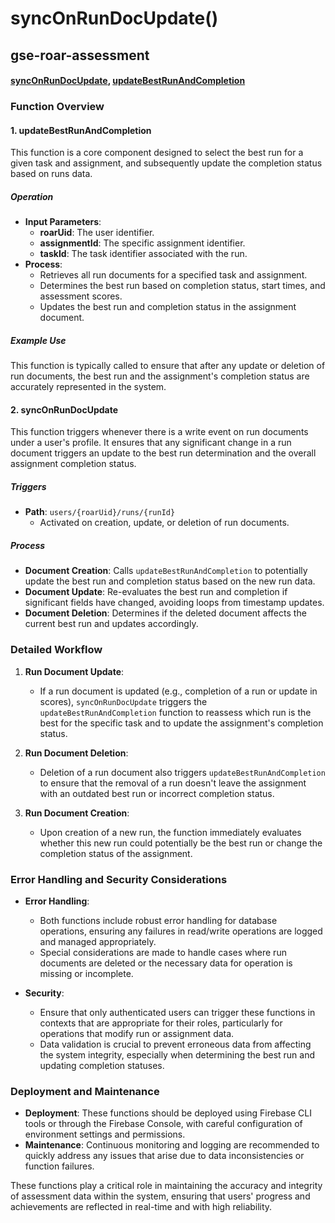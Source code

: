 # syncOnRunDocUpdate()

## gse-roar-assessment

#### [syncOnRunDocUpdate](https://github.com/yeatmanlab/roar-firebase-functions/blob/e784650492722d24069aa9b0704d1873ea5dafee/gse-roar-assessment/functions/src/index.ts#L67), [updateBestRunAndCompletion](https://github.com/yeatmanlab/roar-firebase-functions/blob/e784650492722d24069aa9b0704d1873ea5dafee/gse-roar-assessment/functions/src/run-update/update-best-run-and-completion.ts#L15)

### Function Overview

#### 1. **updateBestRunAndCompletion**
This function is a core component designed to select the best run for a given task and assignment, and subsequently update the completion status based on runs data.

##### Operation
- **Input Parameters**:
  - **roarUid**: The user identifier.
  - **assignmentId**: The specific assignment identifier.
  - **taskId**: The task identifier associated with the run.
- **Process**:
  - Retrieves all run documents for a specified task and assignment.
  - Determines the best run based on completion status, start times, and assessment scores.
  - Updates the best run and completion status in the assignment document.

##### Example Use
This function is typically called to ensure that after any update or deletion of run documents, the best run and the assignment's completion status are accurately represented in the system.

#### 2. **syncOnRunDocUpdate**
This function triggers whenever there is a write event on run documents under a user's profile. It ensures that any significant change in a run document triggers an update to the best run determination and the overall assignment completion status.

##### Triggers
- **Path**: `users/{roarUid}/runs/{runId}`
  - Activated on creation, update, or deletion of run documents.

##### Process
- **Document Creation**: Calls `updateBestRunAndCompletion` to potentially update the best run and completion status based on the new run data.
- **Document Update**: Re-evaluates the best run and completion if significant fields have changed, avoiding loops from timestamp updates.
- **Document Deletion**: Determines if the deleted document affects the current best run and updates accordingly.

### Detailed Workflow

1. **Run Document Update**:
   - If a run document is updated (e.g., completion of a run or update in scores), `syncOnRunDocUpdate` triggers the `updateBestRunAndCompletion` function to reassess which run is the best for the specific task and to update the assignment's completion status.

2. **Run Document Deletion**:
   - Deletion of a run document also triggers `updateBestRunAndCompletion` to ensure that the removal of a run doesn't leave the assignment with an outdated best run or incorrect completion status.

3. **Run Document Creation**:
   - Upon creation of a new run, the function immediately evaluates whether this new run could potentially be the best run or change the completion status of the assignment.

### Error Handling and Security Considerations

- **Error Handling**:
  - Both functions include robust error handling for database operations, ensuring any failures in read/write operations are logged and managed appropriately.
  - Special considerations are made to handle cases where run documents are deleted or the necessary data for operation is missing or incomplete.

- **Security**:
  - Ensure that only authenticated users can trigger these functions in contexts that are appropriate for their roles, particularly for operations that modify run or assignment data.
  - Data validation is crucial to prevent erroneous data from affecting the system integrity, especially when determining the best run and updating completion statuses.

### Deployment and Maintenance

- **Deployment**: These functions should be deployed using Firebase CLI tools or through the Firebase Console, with careful configuration of environment settings and permissions.
- **Maintenance**: Continuous monitoring and logging are recommended to quickly address any issues that arise due to data inconsistencies or function failures.

These functions play a critical role in maintaining the accuracy and integrity of assessment data within the system, ensuring that users' progress and achievements are reflected in real-time and with high reliability.
